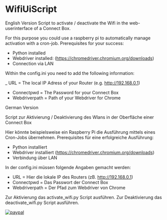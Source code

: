 # WifiUiScript
English Version
Script to activate / deactivate the Wifi in the web-userinterface of a Connect Box.

For this purpose you could use a raspberry pi to automatically manage activation with a cron-job.
Prerequisites for your success:
- Python installed
- Webdriver installed: (https://chromedriver.chromium.org/downloads)
- Connection via LAN

Within the config.ini you need to add the following information:

_ URL = The local IP Adress of your Router (e.g. http://192.168.0.1)
- Connectpwd = The Password for your Connect Box
- Webdriverpath = Path of your Webdriver for Chrome

German Version

Script zur Aktivierung / Deaktivierung des Wlans in der Oberfläche einer Connect Box


Hier könnte beispielsweise ein Raspberry Pi die Ausführung mittels eines Cron-Jobs übernehmen.
Prerequisites für eine erfolgreiche Ausführung:
- Python installiert
- Webdriver installiert (https://chromedriver.chromium.org/downloads)
- Verbindung über LAN


In der config.ini müssen folgende Angaben gemacht werden:

- URL = Hier die lokale IP des Routers (zB. http://192.168.0.1)
- Connectpwd = Das Passwort der Connect Box
- Webdriverpath = Der Pfad zum Webdriver von Chrome 

Zur Aktivierung das activate_wifi.py Script ausführen. Zur Deaktivierung das deactivate_wifi.py Script ausführen.

[![paypal](https://www.paypalobjects.com/en_US/i/btn/btn_donateCC_LG.gif)](https://www.paypal.com/donate?hosted_button_id=PH92ZYXQ94DA2)
